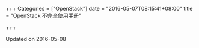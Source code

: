+++
Categories = ["OpenStack"]
date = "2016-05-07T08:15:41+08:00"
title = "OpenStack 不完全使用手册"

+++

<!--more-->

Updated on 2016-05-08
